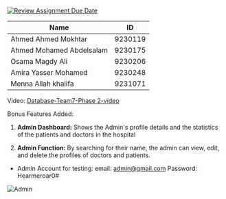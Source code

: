 [![Review Assignment Due Date](https://classroom.github.com/assets/deadline-readme-button-22041afd0340ce965d47ae6ef1cefeee28c7c493a6346c4f15d667ab976d596c.svg)](https://classroom.github.com/a/grCCp5kO)

| Name | ID |
| --- | --- |
| Ahmed Ahmed Mokhtar  | 9230119 |
| Ahmed Mohamed Abdelsalam | 9230175 |
| Osama Magdy Ali | 9230206 |
| Amira Yasser Mohamed  | 9230248 |
| Menna Allah khalifa  | 9231071 |

Video:  [Database-Team7-Phase 2-video](https://drive.google.com/drive/folders/1Dor6Wa-wTO7PF5oWMS4aLC8ekvAEdTmE)

Bonus Features Added:
1. **Admin Dashboard:** Shows the Admin's profile details and the statistics of the patients and doctors in the hospital

2. **Admin Function:** By searching for their name, the admin can view, edit, and delete the profiles of doctors and patients.

* Admin Account for testing: email: admin@gmail.com   Password: Hearmeroar0#

![Admin](https://github.com/user-attachments/assets/79d904e3-612e-4a07-a862-e8751d9bdb18)


